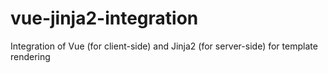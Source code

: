 # vue-jinja2-integration
Integration of Vue (for client-side) and Jinja2 (for server-side) for template rendering
